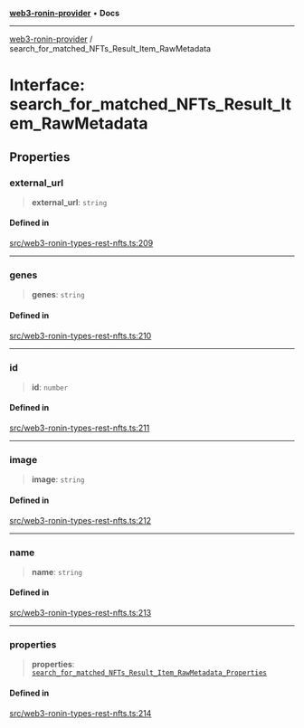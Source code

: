 [**web3-ronin-provider**](../README.md) • **Docs**

***

[web3-ronin-provider](../globals.md) / search\_for\_matched\_NFTs\_Result\_Item\_RawMetadata

# Interface: search\_for\_matched\_NFTs\_Result\_Item\_RawMetadata

## Properties

### external\_url

> **external\_url**: `string`

#### Defined in

[src/web3-ronin-types-rest-nfts.ts:209](https://github.com/chuacw/web3-ronin-provider/blob/4a5337409914c1435eb29cf10385b5e91a5e50ae/src/web3-ronin-types-rest-nfts.ts#L209)

***

### genes

> **genes**: `string`

#### Defined in

[src/web3-ronin-types-rest-nfts.ts:210](https://github.com/chuacw/web3-ronin-provider/blob/4a5337409914c1435eb29cf10385b5e91a5e50ae/src/web3-ronin-types-rest-nfts.ts#L210)

***

### id

> **id**: `number`

#### Defined in

[src/web3-ronin-types-rest-nfts.ts:211](https://github.com/chuacw/web3-ronin-provider/blob/4a5337409914c1435eb29cf10385b5e91a5e50ae/src/web3-ronin-types-rest-nfts.ts#L211)

***

### image

> **image**: `string`

#### Defined in

[src/web3-ronin-types-rest-nfts.ts:212](https://github.com/chuacw/web3-ronin-provider/blob/4a5337409914c1435eb29cf10385b5e91a5e50ae/src/web3-ronin-types-rest-nfts.ts#L212)

***

### name

> **name**: `string`

#### Defined in

[src/web3-ronin-types-rest-nfts.ts:213](https://github.com/chuacw/web3-ronin-provider/blob/4a5337409914c1435eb29cf10385b5e91a5e50ae/src/web3-ronin-types-rest-nfts.ts#L213)

***

### properties

> **properties**: [`search_for_matched_NFTs_Result_Item_RawMetadata_Properties`](search_for_matched_NFTs_Result_Item_RawMetadata_Properties.md)

#### Defined in

[src/web3-ronin-types-rest-nfts.ts:214](https://github.com/chuacw/web3-ronin-provider/blob/4a5337409914c1435eb29cf10385b5e91a5e50ae/src/web3-ronin-types-rest-nfts.ts#L214)

